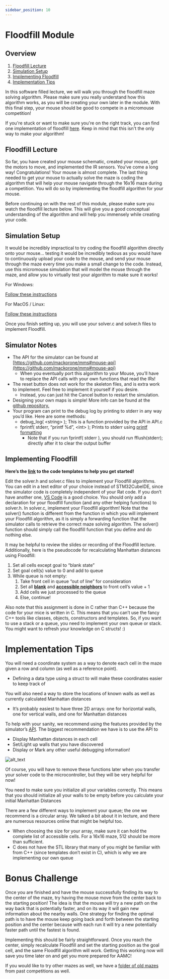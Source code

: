```yaml
---
sidebar_position: 10
---
```


# Floodfill Module

## Overview

1. [Floodfill Lecture](#heading=h.69qwjk4w5wc4)
2. [Simulation Setup](#heading=h.2suvr82y3f4z)
3. [Implementing Floodfill](#heading=h.1vr7qet6ko0l)
4. [Implementation Tips](#heading=h.1zmi9tmv6nd5)

In this software filled lecture, we will walk you through the floodfill maze solving algorithm. Please make sure you really understand how this algorithm works, as you will be creating your own later in the module. With this final step, your mouse should be good to compete in a micromouse competition!

If you're stuck or want to make sure you're on the right track, you can find one implementation of floodfill [here](https://drive.google.com/drive/folders/1_6d2o_yjViv5TPkr-vZGpg-Ce6-iYRiE?usp=sharing). Keep in mind that this isn't the only way to make your algorithm!

## Floodfill Lecture

So far, you have created your mouse schematic, created your mouse, got the motors to move, and implemented the IR sensors. You’ve come a long way! Congratulations! Your mouse is almost complete. The last thing needed to get your mouse to actually solve the maze is coding the algorithm that will help your mouse navigate through the 16x16 maze during a competition. You will do so by implementing the floodfill algorithm for your mouse.

Before continuing on with the rest of this module, please make sure you watch the floodfill lecture below. This will give you a good conceptual understanding of the algorithm and will help you immensely while creating your code.

## Simulation Setup

It would be incredibly impractical to try coding the floodfill algorithm directly onto your mouse… testing it would be incredibly tedious as you would have to continuously upload your code to the mouse, and send your mouse through the maze every time you make a small change to the code. Instead, use this micromouse simulation that will model the mouse through the maze, and allow you to virtually test your algorithm to make sure it works!

For Windows:

[Follow these instructions](https://docs.google.com/presentation/d/1tr_2cUcouLl3fvlSyOth7XXo3jRbpBw1TfRX8yWRETY/edit?usp=sharing)

For MacOS / Linux:

[Follow these instructions](https://docs.google.com/presentation/d/18rHwcIJNPsIRkun7N9Wq5YYAiFSc-rkyNcAQBOEolg4/edit?usp=share_link)

Once you finish setting up, you will use your solver.c and solver.h files to implement Floodfill.

## Simulator Notes

- The API for the simulator can be found at [https://github.com/mackorone/mms#mouse-api](https://github.com/mackorone/mms#mouse-api)
  - When you eventually port this algorithm to your Mouse, you’ll have to replace the API calls with your own functions that read the IRs!
- The reset button does not work for the skeleton files, and is extra work to implement. Feel free to implement it yourself if you desire.
  - Instead, you can just hit the Cancel button to restart the simulation.
- Designing your own maps is simple! More info can be found at the [github repository.](https://github.com/mackorone/mms#maze-files)
- Your program can print to the debug log by printing to stderr in any way you’d like. Here are some methods:
  - debug_log( &lt;string> ); This is a function provided by the API in API.c
  - fprintf( stderr, “printf %d”, &lt;int> ); Prints to stderr using [printf formatting](https://www.cplusplus.com/reference/cstdio/printf/)
    - Note that if you run fprintf( stderr ), you should run fflush(stderr); directly after it to clear the output buffer

## Implementing Floodfill

**Here’s the [link](https://drive.google.com/drive/folders/12Jk35q7irAqO6b6fU7UQnhUcyCelNV2E?usp=share_link) to the code templates to help you get started!**

Edit the solver.h and solver.c files to implement your Floodfill algorithms. You can edit in a text editor of your choice instead of STM32CubeIDE, since the simulator code is completely independent of your Rat code. If you don’t have another one, [VS Code](https://code.visualstudio.com/) is a good choice. You should only add a declaration for your floodfill function (and any other helping functions) to solver.h. In solver.c, implement your Floodfill algorithm! Note that the solver() function is different from the function in which you will implement your Floodfill algorithm, as it is simply a forwarding function that the simulator calls to retrieve the correct maze solving algorithm. The solver() function should simply call the floodfill function that you define and do nothing else.

It may be helpful to review the slides or recording of the Floodfill lecture. Additionally, here is the pseudocode for recalculating Manhattan distances using Floodfill:

1. Set all cells except goal to “blank state”
2. Set goal cell(s) value to 0 and add to queue
3. While queue is not empty:
   1. Take front cell in queue “out of line” for consideration
   2. Set all **<ins>blank</ins>** and **<ins>accessible neighbors</ins>** to front cell’s value + 1
   3. Add cells we just processed to the queue
   4. Else, continue!

Also note that this assignment is done in C rather than C++ because the code for your mice is written in C. This means that you can’t use the fancy C++ tools like classes, objects, constructors and templates. So, if you want to use a stack or a queue, you need to implement your own queue or stack. You might want to refresh your knowledge on C structs! :)

# Implementation Tips

You will need a coordinate system as a way to denote each cell in the maze given a row and column (as well as a reference point).

- Defining a data type using a struct to will make these coordinates easier to keep track of

You will also need a way to store the locations of known walls as well as currently calculated Manhattan distances

- It’s probably easiest to have three 2D arrays: one for horizontal walls, one for vertical walls, and one for Manhattan distances

To help with your sanity, we recommend using the features provided by the simulator’s [API](https://github.com/mackorone/mms#mouse-api). The biggest recommendation we have is to use the API to

- Display Manhattan distances in each cell
- Set/Light up walls that you have discovered
- Display or Mark any other useful debugging information!

![alt_text](images8/image1.png "image_tooltip")

Of course, you will have to remove these functions later when you transfer your solver code to the microcontroller, but they will be very helpful for now!

You need to make sure you initialize all your variables correctly. This means that you should initialize all your walls to be empty before you calculate your initial Manhattan Distances

There are a few different ways to implement your queue; the one we recommend is a circular array. We talked a bit about it in lecture, and there are numerous resources online that might be helpful too.

- When choosing the size for your array, make sure it can hold the complete list of accessible cells. For a 16x16 maze, 512 should be more than sufficient.
- C does not have the STL library that many of you might be familiar with from C++ (since templates don’t exist in C), which is why we are implementing our own queue

# Bonus Challenge

Once you are finished and have the mouse successfully finding its way to the center of the maze, try having the mouse move from the center back to the starting position! The idea is that the mouse will try a new path on the way back that is potentially faster, and on its way it will gain new information about the nearby walls. One strategy for finding the optimal path is to have the mouse keep going back and forth between the starting position and the center because with each run it will try a new potentially faster path until the fastest is found.

Implementing this should be fairly straightforward. Once you reach the center, simply recalculate Floodfill and set the starting position as the goal cell, and the same Floodfill algorithm will work. Getting this working now will save you time later on and get you more prepared for AAMC!

If you would like to try other mazes as well, we have a [folder of old mazes](https://drive.google.com/drive/folders/1rrAo9fEn9-vTskAARHAtY_kaurIqwsau?usp=sharing) from past competitions as well.
